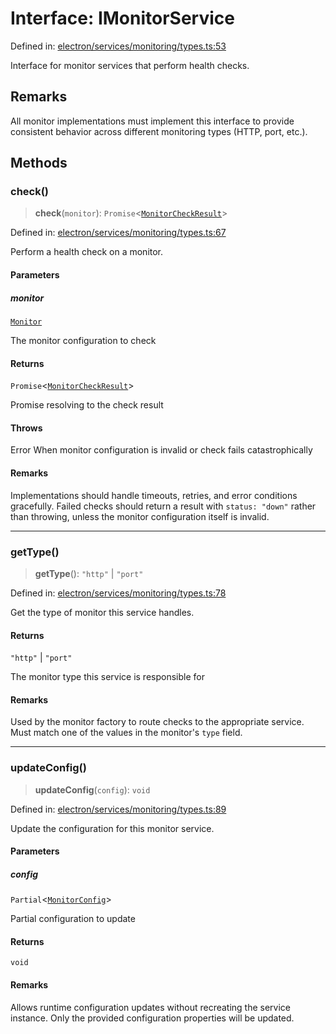 # Interface: IMonitorService

Defined in: [electron/services/monitoring/types.ts:53](https://github.com/Nick2bad4u/Uptime-Watcher/blob/3cce0c3b352c8390536ca3c7399ece50a05faf18/electron/services/monitoring/types.ts#L53)

Interface for monitor services that perform health checks.

## Remarks

All monitor implementations must implement this interface to provide
consistent behavior across different monitoring types (HTTP, port, etc.).

## Methods

### check()

> **check**(`monitor`): `Promise`\<[`MonitorCheckResult`](MonitorCheckResult.md)\>

Defined in: [electron/services/monitoring/types.ts:67](https://github.com/Nick2bad4u/Uptime-Watcher/blob/3cce0c3b352c8390536ca3c7399ece50a05faf18/electron/services/monitoring/types.ts#L67)

Perform a health check on a monitor.

#### Parameters

##### monitor

[`Monitor`](../../../../../shared/types/interfaces/Monitor.md)

The monitor configuration to check

#### Returns

`Promise`\<[`MonitorCheckResult`](MonitorCheckResult.md)\>

Promise resolving to the check result

#### Throws

Error When monitor configuration is invalid or check fails catastrophically

#### Remarks

Implementations should handle timeouts, retries, and error conditions gracefully.
Failed checks should return a result with `status: "down"` rather than throwing,
unless the monitor configuration itself is invalid.

***

### getType()

> **getType**(): `"http"` \| `"port"`

Defined in: [electron/services/monitoring/types.ts:78](https://github.com/Nick2bad4u/Uptime-Watcher/blob/3cce0c3b352c8390536ca3c7399ece50a05faf18/electron/services/monitoring/types.ts#L78)

Get the type of monitor this service handles.

#### Returns

`"http"` \| `"port"`

The monitor type this service is responsible for

#### Remarks

Used by the monitor factory to route checks to the appropriate service.
Must match one of the values in the monitor's `type` field.

***

### updateConfig()

> **updateConfig**(`config`): `void`

Defined in: [electron/services/monitoring/types.ts:89](https://github.com/Nick2bad4u/Uptime-Watcher/blob/3cce0c3b352c8390536ca3c7399ece50a05faf18/electron/services/monitoring/types.ts#L89)

Update the configuration for this monitor service.

#### Parameters

##### config

`Partial`\<[`MonitorConfig`](MonitorConfig.md)\>

Partial configuration to update

#### Returns

`void`

#### Remarks

Allows runtime configuration updates without recreating the service instance.
Only the provided configuration properties will be updated.
